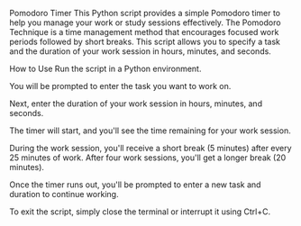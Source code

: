 Pomodoro Timer
This Python script provides a simple Pomodoro timer to help you manage your work or study sessions effectively. The Pomodoro Technique is a time management method that encourages focused work periods followed by short breaks. This script allows you to specify a task and the duration of your work session in hours, minutes, and seconds.

How to Use
Run the script in a Python environment.

You will be prompted to enter the task you want to work on.

Next, enter the duration of your work session in hours, minutes, and seconds.

The timer will start, and you'll see the time remaining for your work session.

During the work session, you'll receive a short break (5 minutes) after every 25 minutes of work. After four work sessions, you'll get a longer break (20 minutes).

Once the timer runs out, you'll be prompted to enter a new task and duration to continue working.

To exit the script, simply close the terminal or interrupt it using Ctrl+C.